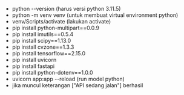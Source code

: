 - python --version (harus versi python 3.11.5)
- python -m venv venv (untuk membuat virtual environment python)
- venv/Scripts/activate (lakukan activate)
- pip install python-multipart==0.0.9
- pip install imutils==0.5.4
- pip install scipy==1.13.0
- pip install cvzone==1.3.3
- pip install tensorflow==2.15.0
- pip install uvicorn
- pip install fastapi
- pip install python-dotenv==1.0.0
- uvicorn app:app --reload (run model python)
- jika muncul keterangan ["API sedang jalan"] berhasil
